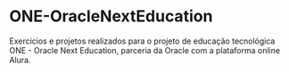 # ONE-OracleNextEducation
Exercicios e projetos realizados para o projeto de educação tecnológica ONE - Oracle Next Education, parceria da Oracle com a plataforma online Alura.
